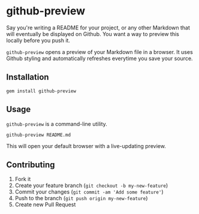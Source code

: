 # github-preview

Say you're writing a README for your project, or any other Markdown that will 
eventually be displayed on Github. You want a way to preview this locally 
before you push it.

`github-preview` opens a preview of your Markdown file in a browser. It uses 
Github styling and automatically refreshes everytime you save your source.

## Installation

```shell
gem install github-preview
```

## Usage

`github-preview` is a command-line utility.

```shell
github-preview README.md
```

This will open your default browser with a live-updating preview.

## Contributing

1. Fork it
2. Create your feature branch (`git checkout -b my-new-feature`)
3. Commit your changes (`git commit -am 'Add some feature'`)
4. Push to the branch (`git push origin my-new-feature`)
5. Create new Pull Request
